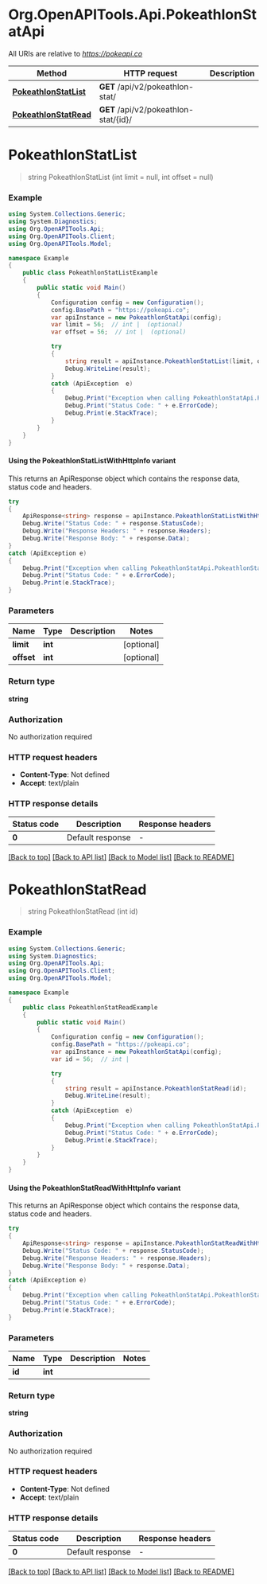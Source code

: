 # Org.OpenAPITools.Api.PokeathlonStatApi

All URIs are relative to *https://pokeapi.co*

| Method | HTTP request | Description |
|--------|--------------|-------------|
| [**PokeathlonStatList**](PokeathlonStatApi.md#pokeathlonstatlist) | **GET** /api/v2/pokeathlon-stat/ |  |
| [**PokeathlonStatRead**](PokeathlonStatApi.md#pokeathlonstatread) | **GET** /api/v2/pokeathlon-stat/{id}/ |  |

<a id="pokeathlonstatlist"></a>
# **PokeathlonStatList**
> string PokeathlonStatList (int limit = null, int offset = null)



### Example
```csharp
using System.Collections.Generic;
using System.Diagnostics;
using Org.OpenAPITools.Api;
using Org.OpenAPITools.Client;
using Org.OpenAPITools.Model;

namespace Example
{
    public class PokeathlonStatListExample
    {
        public static void Main()
        {
            Configuration config = new Configuration();
            config.BasePath = "https://pokeapi.co";
            var apiInstance = new PokeathlonStatApi(config);
            var limit = 56;  // int |  (optional) 
            var offset = 56;  // int |  (optional) 

            try
            {
                string result = apiInstance.PokeathlonStatList(limit, offset);
                Debug.WriteLine(result);
            }
            catch (ApiException  e)
            {
                Debug.Print("Exception when calling PokeathlonStatApi.PokeathlonStatList: " + e.Message);
                Debug.Print("Status Code: " + e.ErrorCode);
                Debug.Print(e.StackTrace);
            }
        }
    }
}
```

#### Using the PokeathlonStatListWithHttpInfo variant
This returns an ApiResponse object which contains the response data, status code and headers.

```csharp
try
{
    ApiResponse<string> response = apiInstance.PokeathlonStatListWithHttpInfo(limit, offset);
    Debug.Write("Status Code: " + response.StatusCode);
    Debug.Write("Response Headers: " + response.Headers);
    Debug.Write("Response Body: " + response.Data);
}
catch (ApiException e)
{
    Debug.Print("Exception when calling PokeathlonStatApi.PokeathlonStatListWithHttpInfo: " + e.Message);
    Debug.Print("Status Code: " + e.ErrorCode);
    Debug.Print(e.StackTrace);
}
```

### Parameters

| Name | Type | Description | Notes |
|------|------|-------------|-------|
| **limit** | **int** |  | [optional]  |
| **offset** | **int** |  | [optional]  |

### Return type

**string**

### Authorization

No authorization required

### HTTP request headers

 - **Content-Type**: Not defined
 - **Accept**: text/plain


### HTTP response details
| Status code | Description | Response headers |
|-------------|-------------|------------------|
| **0** | Default response |  -  |

[[Back to top]](#) [[Back to API list]](../../README.md#documentation-for-api-endpoints) [[Back to Model list]](../../README.md#documentation-for-models) [[Back to README]](../../README.md)

<a id="pokeathlonstatread"></a>
# **PokeathlonStatRead**
> string PokeathlonStatRead (int id)



### Example
```csharp
using System.Collections.Generic;
using System.Diagnostics;
using Org.OpenAPITools.Api;
using Org.OpenAPITools.Client;
using Org.OpenAPITools.Model;

namespace Example
{
    public class PokeathlonStatReadExample
    {
        public static void Main()
        {
            Configuration config = new Configuration();
            config.BasePath = "https://pokeapi.co";
            var apiInstance = new PokeathlonStatApi(config);
            var id = 56;  // int | 

            try
            {
                string result = apiInstance.PokeathlonStatRead(id);
                Debug.WriteLine(result);
            }
            catch (ApiException  e)
            {
                Debug.Print("Exception when calling PokeathlonStatApi.PokeathlonStatRead: " + e.Message);
                Debug.Print("Status Code: " + e.ErrorCode);
                Debug.Print(e.StackTrace);
            }
        }
    }
}
```

#### Using the PokeathlonStatReadWithHttpInfo variant
This returns an ApiResponse object which contains the response data, status code and headers.

```csharp
try
{
    ApiResponse<string> response = apiInstance.PokeathlonStatReadWithHttpInfo(id);
    Debug.Write("Status Code: " + response.StatusCode);
    Debug.Write("Response Headers: " + response.Headers);
    Debug.Write("Response Body: " + response.Data);
}
catch (ApiException e)
{
    Debug.Print("Exception when calling PokeathlonStatApi.PokeathlonStatReadWithHttpInfo: " + e.Message);
    Debug.Print("Status Code: " + e.ErrorCode);
    Debug.Print(e.StackTrace);
}
```

### Parameters

| Name | Type | Description | Notes |
|------|------|-------------|-------|
| **id** | **int** |  |  |

### Return type

**string**

### Authorization

No authorization required

### HTTP request headers

 - **Content-Type**: Not defined
 - **Accept**: text/plain


### HTTP response details
| Status code | Description | Response headers |
|-------------|-------------|------------------|
| **0** | Default response |  -  |

[[Back to top]](#) [[Back to API list]](../../README.md#documentation-for-api-endpoints) [[Back to Model list]](../../README.md#documentation-for-models) [[Back to README]](../../README.md)

